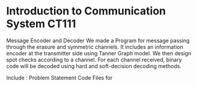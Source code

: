 # Introduction to Communication System CT111 #
Message Encoder and Decoder
We made a Program for message passing through the erasure and symmetric channels. It includes an information encoder at the transmitter side using Tanner Graph model. 
We then design spot checks according to a channel. For each channel received, binary code will be decoded using hard and soft-decision decoding methods.

Include : 
Problem Statement
Code Files for 
